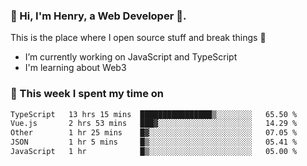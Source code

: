 <!-- [![Click to enter my website](https://github.com/zh30/zh30/assets/7930156/bb82b0df-3fb8-4136-8522-734cd2b27f6a)](https://blog.zhanghe.dev) -->

### 👋 Hi, I'm Henry, a Web Developer 🚀.

This is the place where I open source stuff and break things :rofl:

- I’m currently working on JavaScript and TypeScript
- I'm learning about Web3 

### 💪 This week I spent my time on

<!--START_SECTION:waka-->

```txt
TypeScript   13 hrs 15 mins  ████████████████▒░░░░░░░░   65.50 %
Vue.js       2 hrs 53 mins   ███▓░░░░░░░░░░░░░░░░░░░░░   14.29 %
Other        1 hr 25 mins    █▓░░░░░░░░░░░░░░░░░░░░░░░   07.05 %
JSON         1 hr 5 mins     █▒░░░░░░░░░░░░░░░░░░░░░░░   05.41 %
JavaScript   1 hr            █▒░░░░░░░░░░░░░░░░░░░░░░░   05.00 %
```

<!--END_SECTION:waka-->
